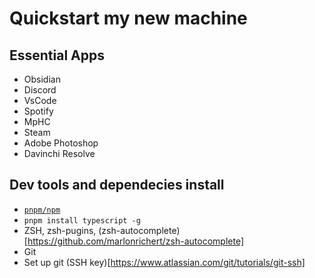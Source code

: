 # Quickstart my new machine
## Essential Apps
- Obsidian
- Discord
- VsCode
- Spotify
- MpHC
- Steam
- Adobe Photoshop
- Davinchi Resolve
## Dev tools and dependecies install
- [`pnpm/npm`](https://pnpm.io/installation)
- `pnpm install typescript -g`
- ZSH, zsh-pugins, (zsh-autocomplete)[https://github.com/marlonrichert/zsh-autocomplete]
- Git
- Set up git (SSH key)[https://www.atlassian.com/git/tutorials/git-ssh]
